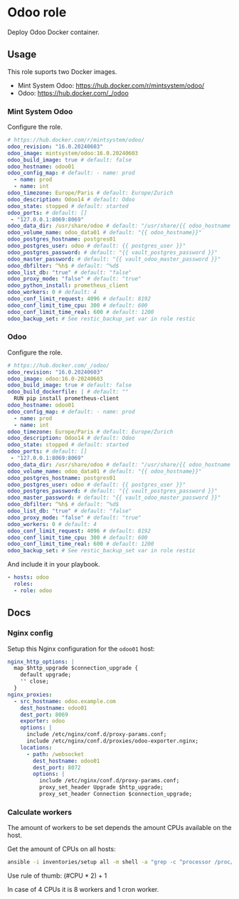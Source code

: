# Odoo role

Deploy Odoo Docker container.

## Usage

This role suports two Docker images.

* Mint System Odoo: <https://hub.docker.com/r/mintsystem/odoo/>
* Odoo: <https://hub.docker.com/_/odoo>

### Mint System Odoo

Configure the role.

```yml
# https://hub.docker.com/r/mintsystem/odoo/
odoo_revision: "16.0.20240603"
odoo_image: mintsystem/odoo:16.0.20240603
odoo_build_image: true # default: false
odoo_hostname: odoo01
odoo_config_map: # default: - name: prod
  - name: prod
  - name: int
odoo_timezone: Europe/Paris # default: Europe/Zurich
odoo_description: Odoo14 # default: Odoo
odoo_state: stopped # default: started
odoo_ports: # default: []
 - "127.0.0.1:8069:8069"
odoo_data_dir: /usr/share/odoo # default: "/usr/share/{{ odoo_hostname }}"
odoo_volume_name: odoo_data01 # default: "{{ odoo_hostname}}"
odoo_postgres_hostname: postgres01
odoo_postgres_user: odoo # default: {{ postgres_user }}"
odoo_postgres_password: # default: "{{ vault_postgres_password }}"
odoo_master_password: # default: "{{ vault_odoo_master_password }}"
odoo_dbfilter: ^%h$ # default: ^%d$
odoo_list_db: "true" # default: "false"
odoo_proxy_mode: "false" # default: "true"
odoo_python_install: prometheus_client
odoo_workers: 0 # default: 4
odoo_conf_limit_request: 4096 # default: 8192
odoo_conf_limit_time_cpu: 300 # default: 600
odoo_conf_limit_time_real: 600 # default: 1200
odoo_backup_set: # See restic_backup_set var in role restic
```

### Odoo

Configure the role.

```yml
# https://hub.docker.com/_/odoo/
odoo_revision: "16.0.20240603"
odoo_image: odoo:16.0-20240603
odoo_build_image: true # default: false
odoo_build_dockerfile: | # default: ""
  RUN pip install prometheus-client
odoo_hostname: odoo01
odoo_config_map: # default: - name: prod
  - name: prod
  - name: int
odoo_timezone: Europe/Paris # default: Europe/Zurich
odoo_description: Odoo14 # default: Odoo
odoo_state: stopped # default: started
odoo_ports: # default: []
 - "127.0.0.1:8069:8069"
odoo_data_dir: /usr/share/odoo # default: "/usr/share/{{ odoo_hostname }}"
odoo_volume_name: odoo_data01 # default: "{{ odoo_hostname}}"
odoo_postgres_hostname: postgres01
odoo_postgres_user: odoo # default: {{ postgres_user }}"
odoo_postgres_password: # default: "{{ vault_postgres_password }}"
odoo_master_password: # default: "{{ vault_odoo_master_password }}"
odoo_dbfilter: ^%h$ # default: ^%d$
odoo_list_db: "true" # default: "false"
odoo_proxy_mode: "false" # default: "true"
odoo_workers: 0 # default: 4
odoo_conf_limit_request: 4096 # default: 8192
odoo_conf_limit_time_cpu: 300 # default: 600
odoo_conf_limit_time_real: 600 # default: 1200
odoo_backup_set: # See restic_backup_set var in role restic
```

And include it in your playbook.

```yml
- hosts: odoo
  roles:
  - role: odoo
```

## Docs

### Nginx config

Setup this Nginx configuration for the `odoo01` host:

```yaml
nginx_http_options: |
  map $http_upgrade $connection_upgrade {
    default upgrade;
    '' close;
  }
nginx_proxies:
  - src_hostname: odoo.example.com
    dest_hostname: odoo01
    dest_port: 8069
    exporter: odoo
    options: |
      include /etc/nginx/conf.d/proxy-params.conf;
      include /etc/nginx/conf.d/proxies/odoo-exporter.nginx;
    locations:
      - path: /websocket
        dest_hostname: odoo01
        dest_port: 8072
        options: |
          include /etc/nginx/conf.d/proxy-params.conf;
          proxy_set_header Upgrade $http_upgrade;
          proxy_set_header Connection $connection_upgrade;
```

### Calculate workers

The amount of workers to be set depends the amount CPUs available on the host.

Get the amount of CPUs on all hosts:

```bash
ansible -i inventories/setup all -m shell -a "grep -c ^processor /proc/cpuinfo"
```

Use rule of thumb: (#CPU * 2) + 1

In case of 4 CPUs it is 8 workers and 1 cron worker.
